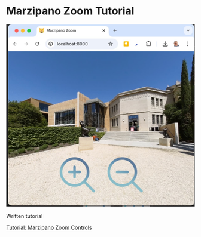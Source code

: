 # Marzipano Zoom Tutorial

![screenshot](readme_assets/screenshot.jpeg)

Written tutorial

[Tutorial: Marzipano Zoom Controls](https://community.theta360.guide/t/tutorial-marzipano-zoom-controls/10112?u=craig)
